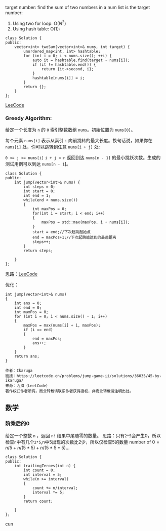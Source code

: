 target number: find the sum of two numbers in a num list is the target number:
1. Using two for loop: O($N^2$)
2. Using hash table: O(1):
```
class Solution {
public:
    vector<int> twoSum(vector<int>& nums, int target) {
        unordered_map<int, int> hashtable;
        for (int i = 0; i < nums.size(); ++i) {
            auto it = hashtable.find(target - nums[i]);
            if (it != hashtable.end()) {
                return {it->second, i};
            }
            hashtable[nums[i]] = i;
        }
        return {};
    }
};
```
[LeeCode](https://leetcode.cn/problems/two-sum/solutions/434597/liang-shu-zhi-he-by-leetcode-solution/)



### Greedy Algorithm:

给定一个长度为 `n` 的 `0` 索引整数数组 `nums`。初始位置为 `nums[0]`。

每个元素 `nums[i]` 表示从索引 `i` 向前跳转的最大长度。换句话说，如果你在 `nums[i]` 处，你可以跳转到任意 `nums[i + j]` 处:

`0 <= j <= nums[i]` 
`i + j < n`
返回到达 `nums[n - 1]` 的最小跳跃次数。生成的测试用例可以到达 `nums[n - 1`]。

```
class Solution {
public:
    int jump(vector<int>& nums) {
        int steps = 0;
        int start = 0;
        int end = 1;
        while(end < nums.size())
        {
            int maxPos = 0;
            for(int i = start; i < end; i++)
            {
                maxPos = std::max(maxPos, i + nums[i]);
            }
            start = end;//下次起跳起始点
            end = maxPos+1;//下次起跳能达到的最远距离
            steps++;
        }
        return steps;

    }
};
```
思路：[LeeCode](https://leetcode.cn/problems/jump-game-ii/solutions/36035/45-by-ikaruga)


优化：
```
int jump(vector<int>& nums)
{
    int ans = 0;
    int end = 0;
    int maxPos = 0;
    for (int i = 0; i < nums.size() - 1; i++)
    {
        maxPos = max(nums[i] + i, maxPos);
        if (i == end)
        {
            end = maxPos;
            ans++;
        }
    }
    return ans;
}

作者：Ikaruga
链接：https://leetcode.cn/problems/jump-game-ii/solutions/36035/45-by-ikaruga/
来源：力扣（LeetCode）
著作权归作者所有。商业转载请联系作者获得授权，非商业转载请注明出处。

```

## 数学
### 阶乘后的0
给定一个整数 `n` ，返回 `n!` 结果中尾随零的数量。
思路：只有`2*5`会产生0，所以检查`n`中有几个`2*5`,n中5出现的次数比2少，所以仅检查5的数量
number of $0 = n/5 + n/(5*5) + n/(5*5*5)...$
```
class Solution {
public:
    int trailingZeroes(int n) {
        int count = 0;
        int interval = 5;
        while(n >= interval)
        {
            count += n/interval;
            interval *= 5;
        }
        return count;

    }
};
```
cun

